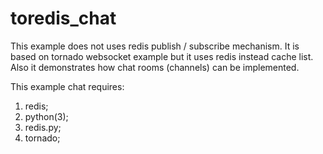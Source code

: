 # toredis_chat

This example does not uses redis publish / subscribe mechanism.
It is based on tornado websocket example but it uses redis instead cache list. 
Also it demonstrates how chat rooms (channels) can be implemented.

This example chat requires:

  1. redis;
  2. python(3);
  3. redis.py;
  4. tornado;
